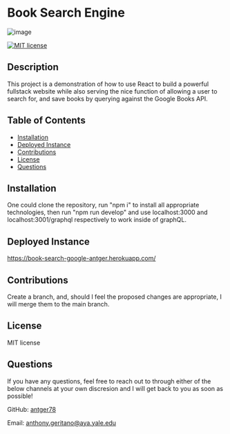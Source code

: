 # Book Search Engine

![image](https://user-images.githubusercontent.com/90581274/158078010-92a4f71a-4c9b-4e6b-8bbb-c05697323e59.png)

[![MIT license](https://img.shields.io/badge/License-MIT-yellow.svg)](https://opensource.org/licenses/MIT)

  ## Description 
  
   This project is a demonstration of how to use React to build a powerful fullstack website while also serving the nice function of allowing a user to search for, and save books by querying against the Google Books API.
  
  ## Table of Contents
  * [Installation](#installation)
  * [Deployed Instance](#DeployedInstance)
  * [Contributions](#Contributions)
  * [License](#license)
  * [Questions](#Questions)
  
  
  ## Installation
  
  One could clone the repository, run "npm i" to install all appropriate technologies, then run "npm run develop" and use localhost:3000 and localhost:3001/graphql respectively to work inside of graphQL.
  
  ## Deployed Instance
  
  https://book-search-google-antger.herokuapp.com/
  
  
  ## Contributions
  
  Create a branch, and, should I feel the proposed changes are appropriate, I will merge them to the main branch.
  
  ## License
  
  MIT license
  
  ## Questions
  
  If you have any questions, feel free to reach out to through either of the below channels at your own discresion and I will get back to you as soon as possible! 
  
  GitHub:  [antger78](https://github.com/antger78)
  
  Email:  anthony.geritano@aya.yale.edu
  
